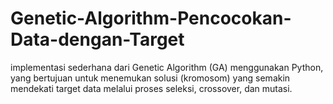 # Genetic-Algorithm-Pencocokan-Data-dengan-Target
implementasi sederhana dari Genetic Algorithm (GA) menggunakan Python, yang bertujuan untuk menemukan solusi (kromosom) yang semakin mendekati target data melalui proses seleksi, crossover, dan mutasi.
